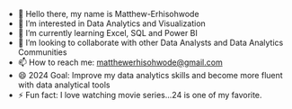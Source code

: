 - 👋 Hello there, my name is Matthew-Erhisohwode
- 👀 I’m interested in Data Analytics and Visualization
- 🌱 I’m currently learning Excel, SQL and Power BI
- 💞️ I’m looking to collaborate with other Data Analysts and Data Analytics Communities
- 📫 How to reach me: matthewerhisohwode@gmail.com
- 😄 2024 Goal: Improve my data analytics skills and become more fluent with data analytical tools
- ⚡ Fun fact: I love watching movie series...24 is one of my favorite.
  
<!---
Matthew-Erhisohwode/Matthew-Erhisohwode is a ✨ special ✨ repository because its `README.md` (this file) appears on your GitHub profile.
You can click the Preview link to take a look at your changes.
--->
